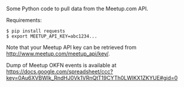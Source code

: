 Some Python code to pull data from the Meetup.com API. 

Requirements: 

    $ pip install requests
    $ export MEETUP_API_KEY=abc1234...

Note that your Meetup API key can be retrieved from http://www.meetup.com/meetup_api/key/.

Dump of Meetup OKFN events is available at https://docs.google.com/spreadsheet/ccc?key=0Au6XVBWIk_RndHJ0Vk1VRnQtT19CYTh0LWlKX1ZKYUE#gid=0
